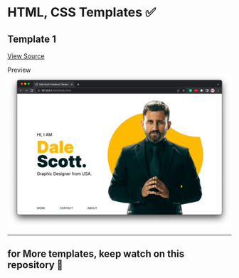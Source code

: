 # HTML, CSS Templates ✅

## Template 1

[View Source](./source/01-freelancer-html-css-one-page-template/)

Preview
![01-freelancer-html-css-one-page-template](./source/01-freelancer-html-css-one-page-template/preview.png)

-------


## for More templates, keep watch on this repository 👀